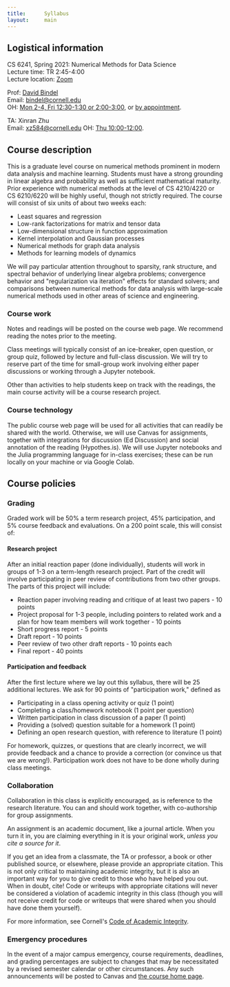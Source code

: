 ```yaml
---
title:      Syllabus
layout:     main
---
```


## Logistical information

CS 6241, Spring 2021: Numerical Methods for Data Science  
Lecture time: TR 2:45-4:00  
Lecture location: [Zoom](https://www.cs.cornell.edu/~bindel/netid/zoom.html)

Prof: [David Bindel](http://www.cs.cornell.edu/~bindel)  
Email: <bindel@cornell.edu>  
OH: [Mon 2-4, Fri 12:30-1:30 or 2:00-3:00](https://www.cs.cornell.edu/~bindel/netid/zoom.html), or [by appointment](http://www.meetme.so/DavidBindel).

TA: Xinran Zhu  
Email: <xz584@cornell.edu>
OH: [Thu 10:00-12:00](https://cornell.zoom.us/j/93657705855?pwd=OGQ1Vm9NT083R0lXWDZBNVlDZ1dwdz09).

## Course description

This is a graduate level course on numerical methods prominent in
modern data analysis and machine learning.  Students must have a
strong grounding in linear algebra and probability as well as
sufficient mathematical maturity.  Prior experience with numerical
methods at the level of CS 4210/4220 or CS 6210/6220 will be highly
useful, though not strictly required.  The course will consist of six
units of about two weeks each:

 - Least squares and regression
 - Low-rank factorizations for matrix and tensor data
 - Low-dimensional structure in function approximation
 - Kernel interpolation and Gaussian processes
 - Numerical methods for graph data analysis
 - Methods for learning models of dynamics
 
We will pay particular attention throughout to sparsity, rank
structure, and spectral behavior of underlying linear algebra
problems; convergence behavior and "regularization via iteration"
effects for standard solvers; and comparisons between numerical
methods for data analysis with large-scale numerical methods used in
other areas of science and engineering.

### Course work

Notes and readings will be posted on the course web page.  We
recommend reading the notes prior to the meeting.

Class meetings will typically consist of an ice-breaker, open
question, or group quiz, followed by lecture and full-class
discussion.  We will try to reserve part of the time for small-group
work involving either paper discussions or working through a
Jupyter notebook.

Other than activities to help students keep on track with the
readings, the main course activity will be a course research project.

### Course technology

The public course web page will be used for all activities that can
readily be shared with the world.  Otherwise, we will use Canvas for
assignments, together with integrations for discussion (Ed Discussion)
and social annotation of the reading (Hypothes.is).  We will use
Jupyter notebooks and the Julia programming language for in-class
exercises; these can be run locally on your machine or via Google Colab.

## Course policies

### Grading

Graded work will be 50% a term research project, 45% participation,
and 5% course feedback and evaluations.  On a 200 point scale, this
will consist of:

#### Research project

After an initial reaction paper (done individually), students will
work in groups of 1-3 on a term-length research project.  Part of the
credit will involve participating in peer review of contributions
from two other groups.  The parts of this project will include:

- Reaction paper involving reading and critique of at least two
  papers - 10 points
- Project proposal for 1-3 people, including pointers to related work
  and a plan for how team members will work together - 10 points
- Short progress report - 5 points
- Draft report - 10 points
- Peer review of two other draft reports - 10 points each
- Final report - 40 points

#### Participation and feedback

After the first lecture where we lay out this syllabus, there will be
25 additional lectures.  We ask for 90 points of "participation work,"
defined as

- Participating in a class opening activity or quiz (1 point)
- Completing a class/homework notebook (1 point per question)
- Written participation in class discussion of a paper (1 point)
- Providing a (solved) question suitable for a homework (1 point)
- Defining an open research question, with reference to literature (1 point)

For homework, quizzes, or questions that are clearly incorrect, we
will provide feedback and a chance to provide a correction (or
convince us that we are wrong!).  Participation work does not have to
be done wholly during class meetings.

### Collaboration

Collaboration in this class is explicitly encouraged, as is reference
to the research literature.  You can and should work together, with
co-authorship for group assignments.

An assignment is an academic document, like a journal article.
When you turn it in, you are claiming everything in it is your
original work, *unless you cite a source for it*.

If you get an idea from a classmate, the TA or professor, a book or
other published source, or elsewhere, please provide an appropriate
citation.  This is not only critical to maintaining academic
integrity, but it is also an important way for you to give credit to
those who have helped you out.  When in doubt, cite!  Code or writeups
with appropriate citations will never be considered a violation of
academic integrity in this class (though you will not receive credit
for code or writeups that were shared when you should have done them
yourself).

For more information, see Cornell's
[Code of Academic Integrity](http://cuinfo.cornell.edu/Academic/AIC.html).

### Emergency procedures

In the event of a major campus emergency, course requirements, deadlines, and
grading percentages are subject to changes that may be necessitated by a
revised semester calendar or other circumstances.  Any such announcements will
be posted to Canvas and [the course home page](index.html).

